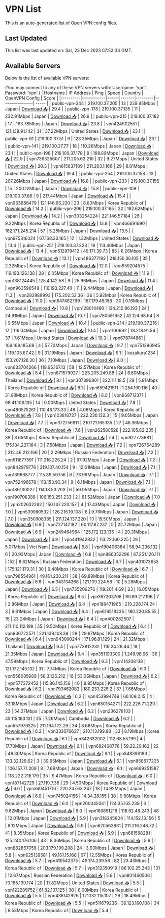 # VPN List

This is an auto-generated list of Open VPN config files.

## Last Updated

This list was last updated on: Sat, 23 Dec 2023 07:52:34 GMT.

## Available Servers

Below is the list of available VPN servers:

(You may connect to any of these VPN servers with: Username: 'vpn', Password: 'vpn'.)
| Hostname | IP Address | Ping | Speed | Country | OpenVPN Config | Score |
|----------|------------|------|-------|---------|----------------| ----- |
| public-vpn-244 | 219.100.37.205 | 13 | 229.95Mbps | Japan | [Download 📥](./configs/server_0_JP.ovpn) | 29.4 |
| public-vpn-178 | 219.100.37.135 | 11 | 232.91Mbps | Japan | [Download 📥](./configs/server_1_JP.ovpn) | 26.9 |
| public-vpn-215 | 219.100.37.182 | 17 | 163.78Mbps | Japan | [Download 📥](./configs/server_2_JP.ovpn) | 23.8 |
| vpn424902551 | 121.138.91.142 | 31 | 37.22Mbps | United States | [Download 📥](./configs/server_3_US.ovpn) | 23.1 |
| public-vpn-61 | 219.100.37.51 | 9 | 123.35Mbps | Japan | [Download 📥](./configs/server_4_JP.ovpn) | 23.1 |
| public-vpn-141 | 219.100.37.77 | 18 | 110.26Mbps | Japan | [Download 📥](./configs/server_5_JP.ovpn) | 23.1 |
| public-vpn-198 | 219.100.37.178 | 8 | 198.89Mbps | Japan | [Download 📥](./configs/server_6_JP.ovpn) | 22.9 |
| vpn736525607 | 211.205.63.210 | 32 | 9.27Mbps | United States | [Download 📥](./configs/server_7_US.ovpn) | 20.3 |
| vpn615637109 | 211.203.1.166 | 29 | 8.81Mbps | United States | [Download 📥](./configs/server_8_US.ovpn) | 19.4 |
| public-vpn-254 | 219.100.37.158 | 13 | 207.26Mbps | Japan | [Download 📥](./configs/server_9_JP.ovpn) | 16.8 |
| public-vpn-233 | 219.100.37.156 | 15 | 200.12Mbps | Japan | [Download 📥](./configs/server_10_JP.ovpn) | 15.8 |
| public-vpn-109 | 219.100.37.86 | 9 | 217.44Mbps | Japan | [Download 📥](./configs/server_11_JP.ovpn) | 15.4 |
| vpn953686479 | 121.146.96.220 | 23 | 8.80Mbps | Korea Republic of | [Download 📥](./configs/server_12_KR.ovpn) | 14.2 |
| public-vpn-206 | 219.100.37.165 | 22 | 192.62Mbps | Japan | [Download 📥](./configs/server_13_JP.ovpn) | 14.2 |
| vpn303254224 | 221.146.57.184 | 28 | 9.22Mbps | Korea Republic of | [Download 📥](./configs/server_14_KR.ovpn) | 13.8 |
| vpn466691690 | 182.171.245.214 | 57 | 5.25Mbps | Japan | [Download 📥](./configs/server_15_JP.ovpn) | 13.5 |
| vpn975316024 | 67.168.33.165 | 12 | 1.32Mbps | United States | [Download 📥](./configs/server_16_US.ovpn) | 13.4 |
| public-vpn-251 | 219.100.37.223 | 19 | 113.40Mbps | Japan | [Download 📥](./configs/server_17_JP.ovpn) | 13.4 |
| vpn512979412 | 49.171.39.73 | 85 | 6.26Mbps | Korea Republic of | [Download 📥](./configs/server_18_KR.ovpn) | 13.1 |
| vpn486377192 | 218.150.36.105 | 35 | 2.32Mbps | Korea Republic of | [Download 📥](./configs/server_19_KR.ovpn) | 12.0 |
| vpn959204575 | 119.193.126.138 | 28 | 6.05Mbps | Korea Republic of | [Download 📥](./configs/server_20_KR.ovpn) | 11.9 |
| vpn138124445 | 125.4.142.58 | 8 | 25.96Mbps | Japan | [Download 📥](./configs/server_21_JP.ovpn) | 11.4 |
| vpn963596548 | 116.193.227.40 | 11 | 9.44Mbps | Japan | [Download 📥](./configs/server_22_JP.ovpn) | 11.3 |
| vpn282988993 | 175.202.52.36 | 36 | 5.92Mbps | Korea Republic of | [Download 📥](./configs/server_23_KR.ovpn) | 11.0 |
| vpn847482799 | 167.179.45.158 | 30 | 0.16Mbps | Cambodia | [Download 📥](./configs/server_24_KH.ovpn) | 10.8 |
| vpn128014480 | 124.212.86.193 | 24 | 24.91Mbps | Japan | [Download 📥](./configs/server_25_JP.ovpn) | 10.7 |
| vpn780591952 | 42.124.68.64 | 8 | 9.55Mbps | Japan | [Download 📥](./configs/server_26_JP.ovpn) | 10.4 |
| public-vpn-214 | 219.100.37.216 | 17 | 116.04Mbps | Japan | [Download 📥](./configs/server_27_JP.ovpn) | 10.4 |
| vpn1106692 | 18.218.91.54 | 37 | 7.61Mbps | United States | [Download 📥](./configs/server_28_US.ovpn) | 10.3 |
| vpn678744861 | 106.168.185.68 | 4 | 57.73Mbps | Japan | [Download 📥](./configs/server_29_JP.ovpn) | 9.7 |
| vpn751396945 | 119.105.87.42 | 9 | 31.19Mbps | Japan | [Download 📥](./configs/server_30_JP.ovpn) | 9.1 |
| kozakura1234 | 153.207.126.30 | 36 | 7.10Mbps | Japan | [Download 📥](./configs/server_31_JP.ovpn) | 9.0 |
| vpn633704266 | 119.65.167.13 | 58 | 12.57Mbps | Korea Republic of | [Download 📥](./configs/server_32_KR.ovpn) | 8.4 |
| vpn871579927 | 223.205.249.88 | 24 | 6.60Mbps | Thailand | [Download 📥](./configs/server_33_TH.ovpn) | 8.1 |
| vpn307396801 | 222.111.18.5 | 29 | 5.81Mbps | Korea Republic of | [Download 📥](./configs/server_34_KR.ovpn) | 8.1 |
| vpn659421511 | 1.254.190.116 | 40 | 31.68Mbps | Korea Republic of | [Download 📥](./configs/server_35_KR.ovpn) | 8.0 |
| vpn968712371 | 98.41.106.135 | 14 | 0.00Mbps | United States | [Download 📥](./configs/server_36_US.ovpn) | 7.8 |
| vpn480575261 | 110.46.173.33 | 48 | 4.08Mbps | Korea Republic of | [Download 📥](./configs/server_37_KR.ovpn) | 7.8 |
| vpn103818727 | 222.230.132.3 | 15 | 9.05Mbps | Japan | [Download 📥](./configs/server_38_JP.ovpn) | 7.7 |
| vpn372756811 | 210.121.165.135 | 27 | 48.36Mbps | Korea Republic of | [Download 📥](./configs/server_39_KR.ovpn) | 7.6 |
| vpn262580528 | 222.105.82.235 | 38 | 3.65Mbps | Korea Republic of | [Download 📥](./configs/server_40_KR.ovpn) | 7.4 |
| vpn927773681 | 175.134.237.164 | 3 | 7.58Mbps | Japan | [Download 📥](./configs/server_41_JP.ovpn) | 7.2 |
| vpn726754289 | 212.46.212.166 | 20 | 2.29Mbps | Russian Federation | [Download 📥](./configs/server_42_RU.ovpn) | 7.2 |
| vpn511877591 | 111.216.226.24 | 2 | 97.92Mbps | Japan | [Download 📥](./configs/server_43_JP.ovpn) | 7.2 |
| vpn842979776 | 219.107.40.154 | 9 | 12.61Mbps | Japan | [Download 📥](./configs/server_44_JP.ovpn) | 7.1 |
| vpn139668777 | 115.39.59.156 | 6 | 73.99Mbps | Japan | [Download 📥](./configs/server_45_JP.ovpn) | 7.1 |
| vpn752496678 | 113.153.93.34 | 9 | 6.11Mbps | Japan | [Download 📥](./configs/server_46_JP.ovpn) | 7.1 |
| vpn186130027 | 114.18.53.203 | 6 | 59.05Mbps | Japan | [Download 📥](./configs/server_47_JP.ovpn) | 7.1 |
| vpn190708389 | 106.150.251.233 | 2 | 81.52Mbps | Japan | [Download 📥](./configs/server_48_JP.ovpn) | 7.0 |
| vpn202632262 | 150.147.220.157 | 4 | 17.43Mbps | Japan | [Download 📥](./configs/server_49_JP.ovpn) | 7.0 |
| vpn539980532 | 126.216.19.108 | 6 | 9.76Mbps | Japan | [Download 📥](./configs/server_50_JP.ovpn) | 7.0 |
| vpn350908335 | 211.124.137.220 | 10 | 15.50Mbps | Japan | [Download 📥](./configs/server_51_JP.ovpn) | 6.9 |
| vpn727147182 | 60.117.87.237 | 5 | 22.72Mbps | Japan | [Download 📥](./configs/server_52_JP.ovpn) | 6.9 |
| vpn249464964 | 125.172.123.136 | 4 | 20.31Mbps | Japan | [Download 📥](./configs/server_53_JP.ovpn) | 6.9 |
| vpn441942832 | 113.22.160.225 | 29 | 5.07Mbps | Viet Nam | [Download 📥](./configs/server_54_VN.ovpn) | 6.8 |
| vpn190406364 | 58.94.236.132 | 6 | 20.93Mbps | Japan | [Download 📥](./configs/server_55_JP.ovpn) | 6.8 |
| vpn886352296 | 87.251.126.111 | 152 | 8.62Mbps | Russian Federation | [Download 📥](./configs/server_56_RU.ovpn) | 6.7 |
| vpn401073653 | 175.121.179.31 | 30 | 9.48Mbps | Korea Republic of | [Download 📥](./configs/server_57_KR.ovpn) | 6.7 |
| vpn798554961 | 49.161.230.211 | 38 | 69.89Mbps | Korea Republic of | [Download 📥](./configs/server_58_KR.ovpn) | 6.6 |
| vpn343134268 | 121.109.224.58 | 10 | 5.28Mbps | Japan | [Download 📥](./configs/server_59_JP.ovpn) | 6.5 |
| vpn735209276 | 119.201.4.69 | 23 | 16.05Mbps | Korea Republic of | [Download 📥](./configs/server_60_KR.ovpn) | 6.5 |
| vpn367203708 | 60.69.217.196 | 7 | 2.86Mbps | Japan | [Download 📥](./configs/server_61_JP.ovpn) | 6.4 |
| vpn188471965 | 218.228.174.24 | 3 | 9.61Mbps | Japan | [Download 📥](./configs/server_62_JP.ovpn) | 6.4 |
| vpn616518235 | 180.220.85.55 | 15 | 23.24Mbps | Japan | [Download 📥](./configs/server_63_JP.ovpn) | 6.4 |
| vpn400282507 | 211.110.112.199 | 35 | 9.50Mbps | Korea Republic of | [Download 📥](./configs/server_64_KR.ovpn) | 6.4 |
| vpn936722571 | 221.139.108.39 | 28 | 29.87Mbps | Korea Republic of | [Download 📥](./configs/server_65_KR.ovpn) | 6.4 |
| vpn943000244 | 171.96.81.129 | 24 | 21.32Mbps | Thailand | [Download 📥](./configs/server_66_TH.ovpn) | 6.4 |
| vpn773812232 | 119.24.28.44 | 18 | 21.35Mbps | Japan | [Download 📥](./configs/server_67_JP.ovpn) | 6.4 |
| vpn351193300 | 1.249.98.96 | 36 | 47.59Mbps | Korea Republic of | [Download 📥](./configs/server_68_KR.ovpn) | 6.3 |
| vpn114208138 | 121.172.145.132 | 31 | 7.74Mbps | Korea Republic of | [Download 📥](./configs/server_69_KR.ovpn) | 6.3 |
| vpn556085989 | 58.3.126.212 | 16 | 53.06Mbps | Japan | [Download 📥](./configs/server_70_JP.ovpn) | 6.2 |
| vpn577372452 | 115.86.145.156 | 40 | 8.95Mbps | Korea Republic of | [Download 📥](./configs/server_71_KR.ovpn) | 6.2 |
| vpn793462082 | 180.233.228.2 | 37 | 7.66Mbps | Korea Republic of | [Download 📥](./configs/server_72_KR.ovpn) | 6.2 |
| vpn453994749 | 60.109.2.15 | 4 | 33.18Mbps | Japan | [Download 📥](./configs/server_73_JP.ovpn) | 6.2 |
| vpn850154271 | 222.226.71.220 | 23 | 54.37Mbps | Japan | [Download 📥](./configs/server_74_JP.ovpn) | 6.2 |
| vpn236278103 | 45.115.183.131 | 35 | 7.26Mbps | Cambodia | [Download 📥](./configs/server_75_KH.ovpn) | 6.2 |
| vpn557979325 | 211.194.122.29 | 34 | 8.68Mbps | Korea Republic of | [Download 📥](./configs/server_76_KR.ovpn) | 6.2 |
| vpn333076637 | 210.113.199.88 | 33 | 8.19Mbps | Korea Republic of | [Download 📥](./configs/server_77_KR.ovpn) | 6.1 |
| vpn342332002 | 112.68.55.199 | 4 | 17.70Mbps | Japan | [Download 📥](./configs/server_78_JP.ovpn) | 6.1 |
| vpn682468776 | 59.22.29.162 | 22 | 46.30Mbps | Korea Republic of | [Download 📥](./configs/server_79_KR.ovpn) | 6.1 |
| vpn848398183 | 133.32.129.62 | 3 | 39.95Mbps | Japan | [Download 📥](./configs/server_80_JP.ovpn) | 6.1 |
| vpn858577235 | 106.157.71.209 | 8 | 7.69Mbps | Japan | [Download 📥](./configs/server_81_JP.ovpn) | 6.1 |
| vpn669251587 | 118.222.218.179 | 35 | 9.47Mbps | Korea Republic of | [Download 📥](./configs/server_82_KR.ovpn) | 6.0 |
| vpn187142729 | 27.119.7.38 | 29 | 4.50Mbps | Korea Republic of | [Download 📥](./configs/server_83_KR.ovpn) | 6.0 |
| vpn360451716 | 220.247.63.247 | 18 | 14.92Mbps | Japan | [Download 📥](./configs/server_84_JP.ovpn) | 6.0 |
| vpn745024155 | 14.34.38.155 | 38 | 9.88Mbps | Korea Republic of | [Download 📥](./configs/server_85_KR.ovpn) | 6.0 |
| vpn260045041 | 124.35.165.239 | 3 | 9.62Mbps | Japan | [Download 📥](./configs/server_86_JP.ovpn) | 6.0 |
| vpn180851218 | 118.82.48.243 | 48 | 12.01Mbps | Japan | [Download 📥](./configs/server_87_JP.ovpn) | 5.9 |
| vpn318245804 | 114.152.13.156 | 5 | 8.12Mbps | Japan | [Download 📥](./configs/server_88_JP.ovpn) | 5.9 |
| vpn620563931 | 211.216.248.72 | 41 | 8.35Mbps | Korea Republic of | [Download 📥](./configs/server_89_KR.ovpn) | 5.9 |
| vpn681568281 | 125.240.176.106 | 43 | 8.36Mbps | Korea Republic of | [Download 📥](./configs/server_90_KR.ovpn) | 5.9 |
| vpn882867059 | 203.179.199.208 | 24 | 3.90Mbps | Japan | [Download 📥](./configs/server_91_JP.ovpn) | 5.8 |
| vpn625139581 | 49.161.15.168 | 67 | 12.55Mbps | Korea Republic of | [Download 📥](./configs/server_92_KR.ovpn) | 5.7 |
| vpn410542375 | 49.174.239.56 | 82 | 23.43Mbps | Korea Republic of | [Download 📥](./configs/server_93_KR.ovpn) | 5.7 |
| vpn312350919 | 86.102.25.243 | 131 | 12.67Mbps | Russian Federation | [Download 📥](./configs/server_94_RU.ovpn) | 5.6 |
| vpn801460506 | 70.185.139.174 | 20 | 17.82Mbps | United States | [Download 📥](./configs/server_95_US.ovpn) | 5.5 |
| vpn122289752 | 61.82.107.125 | 30 | 8.00Mbps | Korea Republic of | [Download 📥](./configs/server_96_KR.ovpn) | 5.5 |
| vpn438142926 | 121.132.115.107 | 29 | 18.49Mbps | Korea Republic of | [Download 📥](./configs/server_97_KR.ovpn) | 5.5 |
| vpn511679236 | 39.123.160.108 | 34 | 6.53Mbps | Korea Republic of | [Download 📥](./configs/server_98_KR.ovpn) | 5.4 |
